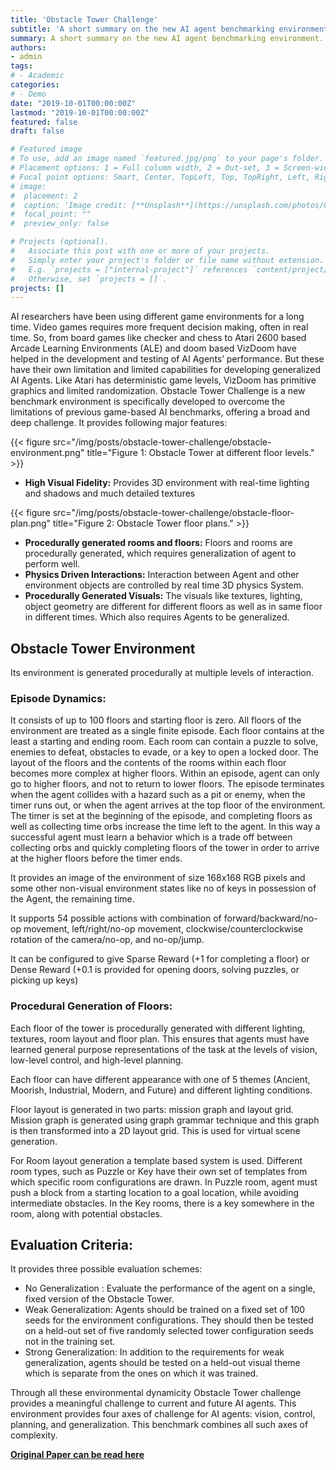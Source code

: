 ```yaml
---
title: 'Obstacle Tower Challenge'
subtitle: 'A short summary on the new AI agent benchmarking environment.'
summary: A short summary on the new AI agent benchmarking environment.
authors:
- admin
tags:
# - Academic
categories:
# - Demo
date: "2019-10-01T00:00:00Z"
lastmod: "2019-10-01T00:00:00Z"
featured: false
draft: false

# Featured image
# To use, add an image named `featured.jpg/png` to your page's folder.
# Placement options: 1 = Full column width, 2 = Out-set, 3 = Screen-width
# Focal point options: Smart, Center, TopLeft, Top, TopRight, Left, Right, BottomLeft, Bottom, BottomRight
# image:
#  placement: 2
#  caption: 'Image credit: [**Unsplash**](https://unsplash.com/photos/CpkOjOcXdUY)'
#  focal_point: ""
#  preview_only: false

# Projects (optional).
#   Associate this post with one or more of your projects.
#   Simply enter your project's folder or file name without extension.
#   E.g. `projects = ["internal-project"]` references `content/project/deep-learning/index.md`.
#   Otherwise, set `projects = []`.
projects: []
---
```

AI researchers have been using different game environments for a long time. Video games requires more frequent decision making, often in real time. So, from board games like checker and chess to Atari 2600 based Arcade Learning Environments (ALE) and doom based VizDoom have helped in the development and testing of AI Agents’ performance. But these have their own limitation and limited capabilities for developing generalized AI Agents. Like Atari has deterministic game levels, VizDoom has primitive graphics and limited randomization. Obstacle Tower Challenge is a new benchmark environment is specifically developed to overcome the limitations of previous game-based AI benchmarks, offering a broad and deep challenge. It provides following major features:



{{< figure src="/img/posts/obstacle-tower-challenge/obstacle-environment.png" title="Figure 1: Obstacle Tower at different floor levels." >}}

-	**High Visual Fidelity:** Provides 3D environment with real-time lighting and shadows and much detailed textures

 
 {{< figure src="/img/posts/obstacle-tower-challenge/obstacle-floor-plan.png" title="Figure 2: Obstacle Tower floor plans." >}}
 
-	**Procedurally generated rooms and floors:** Floors and rooms are procedurally generated, which requires generalization of agent to perform well.
-	**Physics Driven Interactions:** Interaction between Agent and other environment objects are controlled by real time 3D physics System.
-	**Procedurally Generated Visuals:** The visuals like textures, lighting, object geometry are different for different floors as well as in same floor in different times. Which also requires Agents to be generalized.

## Obstacle Tower Environment
Its environment is generated procedurally at multiple levels of interaction. 

### Episode Dynamics:
It consists of up to 100 floors and starting floor is zero. All floors of the environment are treated as a single finite episode. Each floor contains at the least a starting and ending room. Each room can contain a puzzle to solve, enemies to defeat, obstacles to evade, or a key to open a locked door. The layout of the floors and the contents of the rooms within each floor becomes more complex at higher floors. Within an episode, agent can only go to higher floors, and not to return to lower floors.
The episode terminates when the agent collides with a hazard such as a pit or enemy, when the timer runs out, or when the agent arrives at the top floor of the environment. The timer is set at the beginning of the episode, and completing floors as well as collecting time orbs increase the time left to the agent. In this way a successful agent must learn a behavior which is a trade off between collecting orbs and quickly completing floors of the tower in order to arrive at the higher floors before the timer ends.

It provides an image of the environment of size 168x168 RGB pixels and some other non-visual environment states like no of keys in possession of the Agent, the remaining time.

It supports 54 possible actions with combination of forward/backward/no-op movement, left/right/no-op movement, clockwise/counterclockwise rotation of the camera/no-op, and no-op/jump.

It can be configured to give Sparse Reward (+1 for completing a floor) or Dense Reward (+0.1 is provided for opening doors, solving puzzles, or picking up keys)

### Procedural Generation of Floors:
Each floor of the tower is procedurally generated with different lighting, textures, room layout and floor plan. This ensures that agents must have learned general purpose representations of the task at the levels of vision, low-level control, and high-level planning.

Each floor can have different appearance with one of 5 themes (Ancient, Moorish, Industrial, Modern, and Future) and different lighting conditions.

Floor layout is generated in two parts: mission graph and layout grid. Mission graph is generated using graph grammar technique and this graph is then transformed into a 2D layout grid. This is used for virtual scene generation.

For Room layout generation a template based system is used. Different room types, such as Puzzle or Key have their own set of templates from which specific room configurations are drawn. In Puzzle room, agent must push a block from a starting location to a goal location, while avoiding intermediate obstacles. In the Key rooms, there is a key somewhere in the room, along with potential obstacles.


## Evaluation Criteria:
It provides three possible evaluation schemes:
-	 No Generalization : Evaluate the performance of the agent on a single, fixed version of the Obstacle Tower.
-	Weak Generalization: Agents should be trained on a fixed set of 100 seeds for the environment configurations. They should then be tested on a held-out set of five randomly selected tower configuration seeds not in the training set.
-	Strong Generalization: In addition to the requirements for weak generalization, agents should be tested on a held-out visual theme which is separate from the ones on which it was trained.

Through all these environmental dynamicity Obstacle Tower challenge provides a meaningful challenge to current and future AI agents. This environment provides four axes of challenge for AI agents: vision, control, planning, and generalization. This benchmark combines all such axes of complexity.


**[Original Paper can be read here](https://arxiv.org/pdf/1902.01378.pdf)**
